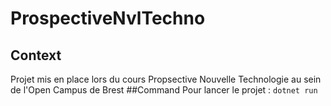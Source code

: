 # ProspectiveNvlTechno
## Context
Projet mis en place lors du cours Propsective Nouvelle Technologie au sein de l'Open Campus de Brest
##Command
Pour lancer le projet :
`dotnet run`
